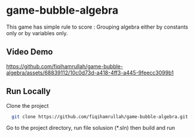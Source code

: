 # game-bubble-algebra

This game has simple rule to score : Grouping algebra either by constants only or by variables only.


 ## **Video Demo**

https://github.com/fiqihamrullah/game-bubble-algebra/assets/68839112/10c0d73d-a418-4ff3-a445-9feecc3099b1




## Run Locally

Clone the project

```bash
  git clone https://github.com/fiqihamrullah/game-bubble-algebra.git
```

Go to the project directory, run file solusion (*.sln) then build and run 
